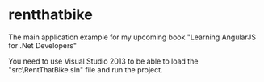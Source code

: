 rentthatbike
============

The main application example for my upcoming book "Learning AngularJS for .Net Developers"

You need to use Visual Studio 2013 to be able to load the "src\RentThatBike.sln" file and run the project.
